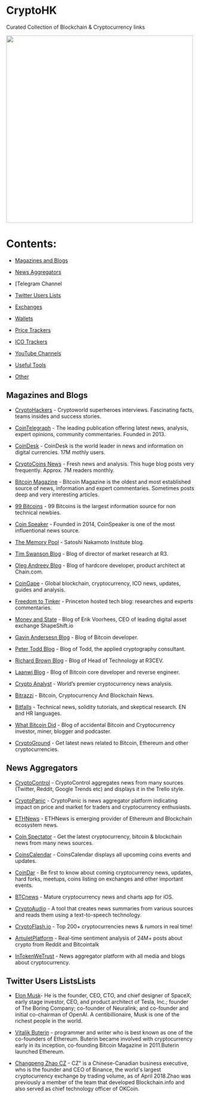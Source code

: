 # CryptoHK
Curated Collection of Blockchain &amp; Cryptocurrency links

[<img src="https://github.com/SagorSrEvan/CryptoHK/blob/32ede9d473939a2e63d00a3932b58064b4934862/CryptoHK.png?raw=true" width="500">](https://github.com/SagorSrEvan/CryptoHK)

# Contents:


* [Magazines and Blogs](#magazines-and-blogs)

* [News Aggregators](#news-aggregators)
 
* [Telegram Channel
 
* [Twitter Users Lists](#twitter-users-lists)
 
* [Exchanges](#exchanges)
 
* [Wallets](#wallets)

 


* [Price Trackers](#price-trackers)
 
* [ICO Trackers](#ico-trackers)
 
* [YouTube Channels](#youtube-channels)
 
* [Useful Tools](#useful-tools)
 
* [Other](#other)


## Magazines and Blogs

* [CryptoHackers](https://cryptohackers.party/) - Cryptoworld superheroes interviews. Fascinating facts, teams insides and success stories.
 
* [CoinTelegraph](https://cointelegraph.com/) - The leading publication offering latest news, analysis, expert opinions, community commentaries. Founded in 2013.
 
* [CoinDesk](https://www.coindesk.com/) - CoinDesk is the world leader in news and information on digital currencies. 17M mothly users.
 
* [CryptoCoins News](https://www.cryptocoinsnews.com/) - Fresh news and analysis. This huge blog posts very frequently. Approx. 7M readers monthly.
 
* [Bitcoin Magazine](https://bitcoinmagazine.com/) - Bitcoin Magazine is the oldest and most established source of news, information and expert commentaries. Sometimes posts deep and very interesting articles.
 
* [99 Bitcoins](https://99bitcoins.com/) - 99 Bitcoins is the largest information source for non technical newbies.
 
* [Coin Speaker](https://www.coinspeaker.com/) - Founded in 2014, CoinSpeaker is one of the most influentional news source.
 
* [The Memory Pool](https://nakamotoinstitute.org/mempool/) - Satoshi Nakamoto Institute blog.
 
* [Tim Swanson Blog](https://www.ofnumbers.com/category/bitcoin/) - Blog of director of market research at R3.
 
* [Oleg Andreev Blog](https://oleganza.com/) - Blog of hardcore developer, product architect at Chain.com.
 
* [CoinGape](https://coingape.com) - Global blockchain, cryptocurrency, ICO news, updates, guides and analysis.
 
* [Freedom to Tinker](https://freedom-to-tinker.com/tag/bitcoin/) - Princeton hosted tech blog: researches and experts commentaries.
 
* [Money and State](http://moneyandstate.com/) - Blog of Erik Voorhees, CEO of leading digital asset exchange ShapeShift.io
 
* [Gavin Andersesn Blog](http://gavinandresen.ninja/) - Blog of Bitcoin developer.
 
* [Peter Todd Blog](https://petertodd.org/) - Blog of Todd, the applied cryptography consultant.
 
* [Richard Brown Blog](https://gendal.me/tag/bitcoin/) - Blog of Head of Technology at R3CEV.
 
* [Laanwj Blog](https://laanwj.github.io/) - Blog of Bitcoin core developer and reverse engineer.
 
* [Crypto Analyst](https://www.cryptoanalyst.co/) - World’s premier cryptocurrency news analysis.
 
* [Bitrazzi](https://bitrazzi.com/) - Bitcoin, Cryptocurrency And Blockchain News.
 
* [Bitfalls](https://bitfalls.com) - Technical news, solidity tutorials, and skeptical research. EN and HR languages.

* [What Bitcoin Did](https://www.whatbitcoindid.com/) - Blog of accidental Bitcoin and Cryptocurrency investor, miner, blogger and podcaster.
 
* [CryptoGround](https://www.cryptoground.com) - Get latest news related to Bitcoin, Ethereum and other cryptocurrencies.

## News Aggregators

* [CryptoControl](https://cryptocontrol.io/en/social) - CryptoControl aggregates news from many sources (Twitter, Reddit, Google Trends etc) and displays it in the Trello style.

* [CryptoPanic](https://cryptopanic.com/) - CryptoPanic is news aggregator platform indicating impact on price and market for traders and cryptocurrency enthusiasts.

* [ETHNews](https://www.ethnews.com) - ETHNews is emerging provider of Ethereum and Blockchain ecosystem news.

* [Coin Spectator](https://coinspectator.com/) - Get the latest cryptocurrency, bitcoin & blockchain news from many news sources.

* [CoinsCalendar](http://www.coinscalendar.com/) - CoinsCalendar displays all upcoming coins events and updates.

* [CoinDar](https://coindar.org/) - Be first to know about coming cryptocurrency news, updates, hard forks, meetups, coins listing on exchanges and other important events.

* [BTCnews](https://itunes.apple.com/app/btcnews-bitcoin-cryptocurrency/id946903421) - Mature cryptocurrency news and charts app for iOS.

* [CryptoAudio](http://cryptoaud.io) - A tool that creates news summaries from various sources and reads them using a text-to-speech technology.

* [CryptoFlash.io](https://cryptoflash.io) - Top 200+ cryptocurrencies news & rumors in real time!

* [AmuletPlatform](https://amuletplatform.com/data/) - Real-time sentiment analysis of 24M+ posts about crypto from Reddit and Bitcointalk

* [InTokenWeTrust](https://intwt.com/) - News aggregator platform with all media and blogs about cryptocurrency.

## Twitter Users ListsLists

* [Elon Musk](https://mobile.twitter.com/elonmusk)- He is the founder, CEO, CTO, and chief designer of SpaceX; early stage investor, CEO, and product architect of Tesla, Inc.; founder of The Boring Company; co-founder of Neuralink; and co-founder and initial co-chairman of OpenAI. A centibillionaire, Musk is one of the richest people in the world.

* [Vitalik Buterin](https://mobile.twitter.com/VitalikButerin) - programmer and writer who is best known as one of the co-founders of Ethereum. Buterin became involved with cryptocurrency early in its inception, co-founding Bitcoin Magazine in 2011.Buterin launched Ethereum.

* [Changpeng Zhao CZ](https://mobile.twitter.com/cz_binance) - CZ" is a Chinese-Canadian business executive, who is the founder and CEO of Binance, the world's largest cryptocurrency exchange by trading volume, as of April 2018.Zhao was previously a member of the team that developed Blockchain.info and also served as chief technology officer of OKCoin.

